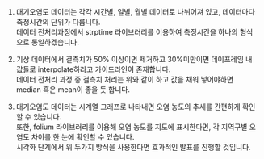 1. 대기오염도 데이터는 각각 시간별, 일별, 월별 데이터로 나뉘어져 있고, 데이터마다 측정시간의 단위가 다릅니다. <br>
데이터 전처리과정에서 strptime 라이브러리를 이용하여 측정시간을 하나의 형식으로 통일하겠습니다.

2. 기상 데이터에서 결측치가 50% 이상이면 제거하고 30%미만이면 데이프레임 내 값들로 interpolate하라고 가이드라인이 존재합니다. <br>
데이터 전처리 과정 중 결측치 처리는 위와 같이 하고 값을 채워 넣어야하면 median 혹은 mean이 좋을 듯 합니다.

3. 대기오염도 데이터는 시계열 그래프로 나타내면 오염 농도의 추세를 간편하게 확인할 수 있습니다. <br>
또한, folium 라이브러리를 이용해 오염 농도를 지도에 표시한다면, 각 지역구별 오염도 차이를 한 눈에 확인할 수 있습니다. <br>
시각화 단계에서 위 두가지 방식을 사용한다면 효과적인 발표를 진행할 것입니다.
